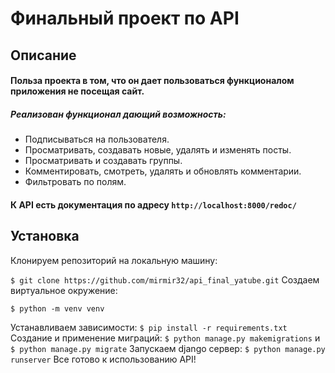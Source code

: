 # Финальный проект по API
## Описание
#### Польза проекта в том, что он дает пользоваться функционалом приложения не посещая сайт.
##### Реализован функционал дающий возможность:
* Подписываться на пользователя.
* Просматривать, создавать новые, удалять и изменять посты.
* Просматривать и создавать группы.
* Комментировать, смотреть, удалять и обновлять комментарии.
* Фильтровать по полям.

#### К API есть документация по адресу `http://localhost:8000/redoc/`
## Установка 
Клонируем репозиторий на локальную машину:

```$ git clone https://github.com/mirmir32/api_final_yatube.git```
 Создаем виртуальное окружение:
 
 ```$ python -m venv venv```
 
 Устанавливаем зависимости:
```$ pip install -r requirements.txt```
Создание и применение миграций:
```$ python manage.py makemigrations``` и ```$ python manage.py migrate```
Запускаем django сервер:
```$ python manage.py runserver```
Все готово к использованию API!
